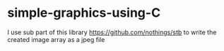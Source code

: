 # simple-graphics-using-C
I use sub part of this library https://github.com/nothings/stb
to write the created image array as a jpeg file
